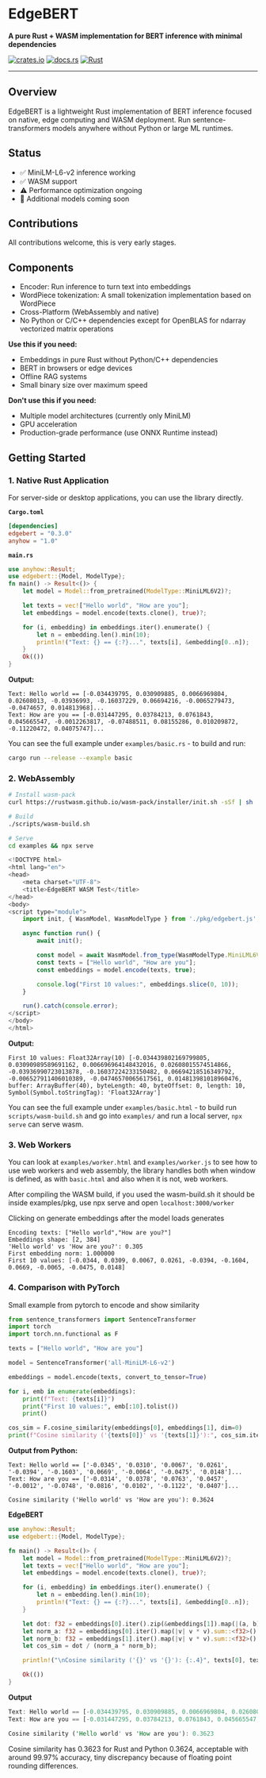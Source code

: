 # EdgeBERT

**A pure Rust + WASM implementation for BERT inference with minimal dependencies**

[![crates.io]()](https://crates.io/crates/edgebert)
[![docs.rs](https://docs.rs/edgebert/badge.svg)](https://docs.rs/edgebert)
[![Rust](https://github.com/olafurjohannsson/edgebert/actions/workflows/rust.yml/badge.svg)](https://github.com/olafurjohannsson/edgebert/actions/workflows/rust.yml)

---

## Overview

EdgeBERT is a lightweight Rust implementation of BERT inference focused on native, edge computing and WASM deployment. Run sentence-transformers models anywhere without Python or large ML runtimes.

## Status
- ✅ MiniLM-L6-v2 inference working
- ✅ WASM support
- ⚠️ Performance optimization ongoing
- 🚧 Additional models coming soon

## Contributions

All contributions welcome, this is very early stages.

## Components

- Encoder: Run inference to turn text into embeddings
- WordPiece tokenization: A small tokenization implementation based on WordPiece
- Cross-Platform (WebAssembly and native)
- No Python or C/C++ dependencies except for OpenBLAS for ndarray vectorized matrix operations

**Use this if you need:**
- Embeddings in pure Rust without Python/C++ dependencies
- BERT in browsers or edge devices
- Offline RAG systems
- Small binary size over maximum speed

**Don't use this if you need:**
- Multiple model architectures (currently only MiniLM)
- GPU acceleration
- Production-grade performance (use ONNX Runtime instead)

## Getting Started

### 1. Native Rust Application

For server-side or desktop applications, you can use the library directly.

**`Cargo.toml`**
```toml
[dependencies]
edgebert = "0.3.0"
anyhow = "1.0"
```

**`main.rs`**
```rust
use anyhow::Result;
use edgebert::{Model, ModelType};
fn main() -> Result<()> {
    let model = Model::from_pretrained(ModelType::MiniLML6V2)?;

    let texts = vec!["Hello world", "How are you"];
    let embeddings = model.encode(texts.clone(), true)?;

    for (i, embedding) in embeddings.iter().enumerate() {
        let n = embedding.len().min(10);
        println!("Text: {} == {:?}...", texts[i], &embedding[0..n]);
    }
    Ok(())
}
```

**Output:**
```
Text: Hello world == [-0.034439795, 0.030909885, 0.0066969804, 0.02608013, -0.03936993, -0.16037229, 0.06694216, -0.0065279473, -0.0474657, 0.014813968]...
Text: How are you == [-0.031447295, 0.03784213, 0.0761843, 0.045665547, -0.0012263817, -0.07488511, 0.08155286, 0.010209872, -0.11220472, 0.04075747]...
```

You can see the full example under `examples/basic.rs` - to build and run:
```bash
cargo run --release --example basic
```

### 2. WebAssembly

```bash
# Install wasm-pack
curl https://rustwasm.github.io/wasm-pack/installer/init.sh -sSf | sh

# Build
./scripts/wasm-build.sh

# Serve
cd examples && npx serve
```

```javascript
<!DOCTYPE html>
<html lang="en">
<head>
    <meta charset="UTF-8">
    <title>EdgeBERT WASM Test</title>
</head>
<body>
<script type="module">
    import init, { WasmModel, WasmModelType } from './pkg/edgebert.js';

    async function run() {
        await init();

        const model = await WasmModel.from_type(WasmModelType.MiniLML6V2);
        const texts = ["Hello world", "How are you"];
        const embeddings = model.encode(texts, true);

        console.log("First 10 values:", embeddings.slice(0, 10));
    }

    run().catch(console.error);
</script>
</body>
</html>

```

**Output:**
```
First 10 values: Float32Array(10) [-0.034439802169799805, 0.03090989589691162, 0.006696964148432016, 0.02608015574514866, -0.03936990723013878, -0.16037224233150482, 0.06694218516349792, -0.006527911406010389, -0.04746570065617561, 0.014813981018960476, buffer: ArrayBuffer(40), byteLength: 40, byteOffset: 0, length: 10, Symbol(Symbol.toStringTag): 'Float32Array']
```

You can see the full example under `examples/basic.html` - to build run `scripts/wasm-build.sh` and go into `examples/` and run a local server, `npx serve` can serve wasm.

### 3. Web Workers

You can look at `examples/worker.html` and `examples/worker.js` to see how to use web workers and web assembly, the library
handles both when window is defined, as with `basic.html` and also when it is not, web workers.

After compiling the WASM build, if you used the wasm-build.sh it should be inside examples/pkg, use npx serve
and open `localhost:3000/worker`

Clicking on generate embeddings after the model loads generates

```
Encoding texts: ["Hello world","How are you?"]
Embeddings shape: [2, 384]
'Hello world' vs 'How are you?': 0.305
First embedding norm: 1.000000
First 10 values: [-0.0344, 0.0309, 0.0067, 0.0261, -0.0394, -0.1604, 0.0669, -0.0065, -0.0475, 0.0148]
```


### 4. Comparison with PyTorch

Small example from pytorch to encode and show similarity

```python
from sentence_transformers import SentenceTransformer
import torch
import torch.nn.functional as F

texts = ["Hello world", "How are you"]

model = SentenceTransformer('all-MiniLM-L6-v2')

embeddings = model.encode(texts, convert_to_tensor=True)

for i, emb in enumerate(embeddings):
    print(f"Text: {texts[i]}")
    print("First 10 values:", emb[:10].tolist())
    print()

cos_sim = F.cosine_similarity(embeddings[0], embeddings[1], dim=0)
print(f"Cosine similarity ('{texts[0]}' vs '{texts[1]}'):", cos_sim.item())

```

**Output from Python:**
```
Text: Hello world == ['-0.0345', '0.0310', '0.0067', '0.0261', '-0.0394', '-0.1603', '0.0669', '-0.0064', '-0.0475', '0.0148']...
Text: How are you == ['-0.0314', '0.0378', '0.0763', '0.0457', '-0.0012', '-0.0748', '0.0816', '0.0102', '-0.1122', '0.0407']...

Cosine similarity ('Hello world' vs 'How are you'): 0.3624

```

**EdgeBERT**

```rust
use anyhow::Result;
use edgebert::{Model, ModelType};

fn main() -> Result<()> {
    let model = Model::from_pretrained(ModelType::MiniLML6V2)?;
    let texts = vec!["Hello world", "How are you"];
    let embeddings = model.encode(texts.clone(), true)?;

    for (i, embedding) in embeddings.iter().enumerate() {
        let n = embedding.len().min(10);
        println!("Text: {} == {:?}...", texts[i], &embedding[0..n]);
    }

    let dot: f32 = embeddings[0].iter().zip(&embeddings[1]).map(|(a, b)| a * b).sum();
    let norm_a: f32 = embeddings[0].iter().map(|v| v * v).sum::<f32>().sqrt();
    let norm_b: f32 = embeddings[1].iter().map(|v| v * v).sum::<f32>().sqrt();
    let cos_sim = dot / (norm_a * norm_b);

    println!("\nCosine similarity ('{}' vs '{}'): {:.4}", texts[0], texts[1], cos_sim);

    Ok(())
}
```

**Output**
```rust
Text: Hello world == [-0.034439795, 0.030909885, 0.0066969804, 0.02608013, -0.03936993, -0.16037229, 0.06694216, -0.0065279473, -0.0474657, 0.014813968]...
Text: How are you == [-0.031447295, 0.03784213, 0.0761843, 0.045665547, -0.0012263817, -0.07488511, 0.08155286, 0.010209872, -0.11220472, 0.04075747]...

Cosine similarity ('Hello world' vs 'How are you'): 0.3623

```

Cosine similarity has 0.3623 for Rust and Python 0.3624, acceptable with around 99.97% 
accuracy, tiny discrepancy because of floating point rounding differences.
